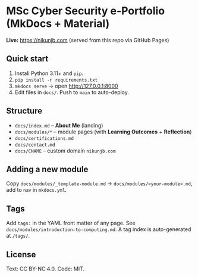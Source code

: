 # MSc Cyber Security e-Portfolio (MkDocs + Material)

**Live:** https://nikunjb.com  (served from this repo via GitHub Pages)

## Quick start
1. Install Python 3.11+ and `pip`.
2. `pip install -r requirements.txt`
3. `mkdocs serve` → open http://127.0.0.1:8000
4. Edit files in `docs/`. Push to `main` to auto-deploy.

## Structure
- `docs/index.md` – **About Me** (landing)
- `docs/modules/*` – module pages (with **Learning Outcomes** + **Reflection**)
- `docs/certifications.md`
- `docs/contact.md`
- `docs/CNAME` – custom domain `nikunjb.com`

## Adding a new module
Copy `docs/modules/_template-module.md` → `docs/modules/<your-module>.md`, add to `nav` in `mkdocs.yml`.

## Tags
Add `tags:` in the YAML front matter of any page. See `docs/modules/introduction-to-computing.md`. A tag index is auto-generated at `/tags/`.

## License
Text: CC BY-NC 4.0. Code: MIT.
